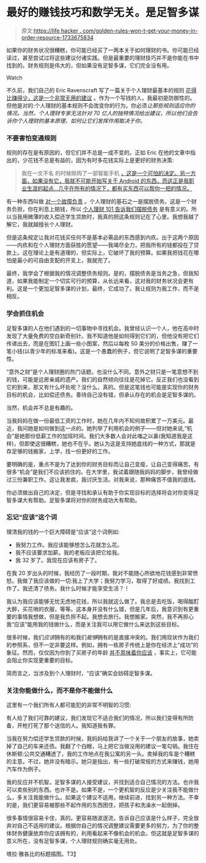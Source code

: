 # 最好的赚钱技巧和数学无关。是足智多谋

> 原文:[https://life hacker . com/golden-rules-won-t-get-your-money-in-order-resource-1733675834](https://lifehacker.com/golden-rules-won-t-get-your-money-in-order-resourceful-1733675834)

如果你的财务状况很糟糕，你可能已经买了一两本关于如何理财的书。你可能已经读过，甚至尝试过将这些建议付诸实践。但是最重要的理财技巧并不是你能在书中找到的。财务规则是伟大的，但如果没有足智多谋，它们完全没有用。

Watch

不久前，我们自己的 Eric Ravenscraft 写了一篇关于个人理财最基本的规则 [花得比赚得少，这是一个非常无用的建议](https://lifehacker.com/spend-less-than-you-earn-is-useless-unhelpful-financ-1710042416) 。作为一个写钱的人，我最初是防御性的。但他是对的:个人理财的基本规则不会改变你的行为。你必须*让那些规则适应你的情况。当然，个人理财专家无法针对 70 亿人的独特情况给出建议，所以他们会告诉你个人理财的基本原理，如何让它们发挥作用取决于你。*

### 不要害怕变通规则

规则的存在是有原因的，但它们并不总是一成不变的。正如 Eric 在他的文章中指出的，少花钱不总是有益的，因为有时多花钱实际上是更好的财务决策:

> 我在一文不名 的时候赊购了一部智能手机 [，这是一个可怕的决定。另一方面，如果没有它，我就不可能开始写关于 Android 的东西，而这正是我职业生涯的起点...几乎在所有的情况下，都有买东西可以帮你一把的情况。](http://lifehacker.com/the-financial-advice-im-glad-i-ignored-when-i-was-brok-1492198947)

有一种东西叫做 [对一个故障负责](http://twocents.lifehacker.com/when-smart-personal-finance-habits-become-just-stupid-1719428246) 。个人理财的基石之一是摆脱债务。这是一个财务负担，你在利息上赔钱，所以 [个人理财 101 告诉我们摆脱债务](https://lifehacker.com/no-matter-what-building-wealth-always-comes-down-to-th-1692215227) 是有意义的。所以当我用微薄的收入偿还学生贷款时，我真的把这条规则记在了心里。我想我越了解它，我就越擅长个人理财。

但是这条规定让我对花钱买任何不是基本必需品的东西感到内疚。出于这两个原因——内疚和在个人理财方面获胜的愿望——我竭尽全力，把我所有的钱都投在了贷款上。这在理论上是有道理的，但实际上，它破坏了我的预算。如果我把钱花在哪怕是最小的可自由支配的开支上，我就完了。

最终，我学会了根据我的情况调整债务规则。是的，摆脱债务是当务之急，但我知道，如果我能制定一个切实可行的预算，从长远来看，这对我的财务状况会更有利。这是一个更加足智多谋的计划，最终，它成功了。我让规则为我工作，而不是相反。

### 学会抓住机会

足智多谋的人在他们遇到的一切事物中寻找机会。我曾经认识一个人，他在高中时发现了大量免费的空白新奇别针。我不知道他是如何得到它们的，但他没有把它们传递出去，而是在图钉上画一些小图案，然后以每枚 50 美分的价格出售，赚了一笔小钱(以青少年的标准来看)。这是一个愚蠢的例子，但它说明了足智多谋的重要性。

“意外之财”是个人理财圈的热门话题，也没什么不同。意外之财只是一笔意想不到的钱，可能是远房亲戚的遗产。我们的自然倾向往往是花掉它。反正我们也没看到它的到来，那又有什么坏处呢？没什么，真的。但是这笔钱也可能是实现你的财务目标的机会，比如偿还债务。善待自己没有错，但承认存在的机会是足智多谋的。

当然，机会并不总是有趣的。

当我妈妈在做一份最低工资的工作时，她在几年内不知何故积累了一万美元。最近，我问她是如何做到这一点的。她列举了利用机会的例子——但对她来说,“机会”是她那份低薪工作的加班时间。我们大多数人会对此嗤之以鼻(我知道我是这样)，但即使这很糟糕，她也不在乎。她认为这是支持她底线的一种方式，那就是存足够的钱搬家，上学，找一份更好的工作。

要明确的是，重点不是为了达到你的财务目标而让自己变瘦，让自己变得痛苦。有很多“机会”是我们不应该抓住的。在大学里，我试着跟随我妈妈的脚步，我曾经做过三份兼职工作。这让我发疯，我讨厌生活。对我来说，那种痛苦不值我的底线。

你必须做出自己的决定，但是寻找和承认有助于你实现目标的选择将会对你变得足智多谋大有帮助。足智多谋将对你的财务成功大有帮助。

### 忘记“应该”这个词

理清我的钱的一个巨大障碍是“应该”这个词例如:

*   我努力工作。我应该能够想怎么花就怎么花。
*   我不应该要求加薪。我的老板应该把它给我。
*   我 32 岁了。我现在应该有房子了。

在我 20 岁出头的时候，我经历了一段时期，我对不能随心所欲地花钱感到非常愤怒。我做了我应该做的一切:我上了大学；我努力学习，取得了好成绩。我找到工作了。我还清了债务。我什么时候才能享受生活？！

我认为我应该能够无忧无虑地花钱，所以我就这么做了。我总是去吃饭，喝得酩酊大醉，买花哨的衣服，等等。这本身并没有什么错，但是几年后，我意识到有更重要的事情我想做，但是我负担不起。我想去旅行。我想搬家。突然，我不再担心我“应该”能用我的钱做什么，而是关注我可以用它做什么来达到这些目标。

很多时候，我们*应该*拥有的和我们*能够*拥有的是直接冲突的。我们用现状作为我们的参照系，但不一定非要这样。例如，拥有一栋房子传统上是你在经济上“成功”的象征。然而，仅仅因为你到了买房子的年龄 [并不意味着你应该](https://lifehacker.com/should-i-buy-a-home-or-just-keep-renting-1699277766) ，事实上，它可能会阻止你实现更重要的目标。

简而言之，当涉及到个人理财时，“应该”确实会妨碍足智多谋。

### 关注你能做什么，而不是你不能做什么

这里有一个我们所有人都可能犯的非常不明智的习惯:

有人给了我们可靠的建议，我们发现它不适合我们的情况，所以我们变得有所防备，开枪打死了那个送信的人。我知道我有罪。

当我在努力偿还学生贷款的时候，我妈妈给我讲了一个关于一个朋友的故事，她卖掉了自己的车来还债。我翻了个白眼，马上把它当做没用的建议一笔勾销。我住在休斯顿:公共交通糟透了，我的工作地点在我公寓的另一头。卖掉我的车是个糟糕的主意。不过，她并没有暗示。她只是指出，有一些打破常规的方式来赚钱，她用汽车作为例子。

我的反应并不机智。足智多谋的人接受建议，并找到适合自己情况的方法。也许我可以卖些别的东西。也许不是。如果不是，一个更机智的反应是少关注我不能做什么，多关注我能做什么。如果这个建议不适用，继续前进，找到另一种方法。不幸的是，我们更容易被那些不起作用的东西困住，把孩子和洗澡水一起倒掉。

很多事情很容易卡住，真的。更容易随波逐流，告诉自己应该是什么样子，完全放弃对自己不适用的建议。根据你自己的情况调整建议需要更多的努力，为了你的整体财务健康放弃你应该拥有的，利用看起来不像机会的机会。但这就是足智多谋的意义所在，没有足智多谋，个人理财规则确实毫无用处。

塔拉·雅各比的标题插图。T3】